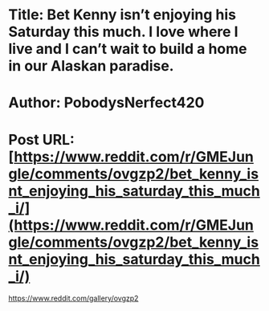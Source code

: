 # Title: Bet Kenny isn’t enjoying his Saturday this much. I love where I live and I can’t wait to build a home in our Alaskan paradise.
# Author: PobodysNerfect420
# Post URL: [https://www.reddit.com/r/GMEJungle/comments/ovgzp2/bet_kenny_isnt_enjoying_his_saturday_this_much_i/](https://www.reddit.com/r/GMEJungle/comments/ovgzp2/bet_kenny_isnt_enjoying_his_saturday_this_much_i/)


https://www.reddit.com/gallery/ovgzp2